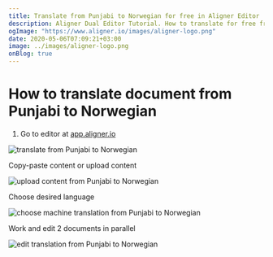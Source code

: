 ```yaml
---
title: Translate from Punjabi to Norwegian for free in Aligner Editor
description: Aligner Dual Editor Tutorial. How to translate for free from Punjabi to Norwegian. Aligner is multilingual document management platform. 
ogImage: "https://www.aligner.io/images/aligner-logo.png"
date: 2020-05-06T07:09:21+03:00
image: ../images/aligner-logo.png
onBlog: true
---
```


# How to translate document from Punjabi to Norwegian

1. Go to editor at [app.aligner.io](https://app.aligner.io "Aligner App web page")

![translate from Punjabi to Norwegian](../aligner-blank-editor.png "translate from Punjabi to Norwegian")

Copy-paste content or upload content

![upload content from Punjabi to Norwegian](../aligner-uploaded-document.png "upload content from Punjabi to Norwegian")

Choose desired language

![choose machine translation from Punjabi to Norwegian](../aligner-language-dropdown.png "choose machine translation from Punjabi to Norwegian")

Work and edit 2 documents in parallel

![edit translation from Punjabi to Norwegian](../aligner-double-sitded-editor.png "edit translation from Punjabi to Norwegian")

